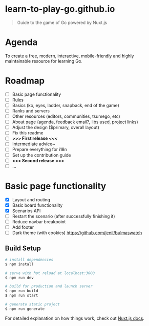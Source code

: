 # learn-to-play-go.github.io

> Guide to the game of Go powered by Nuxt.js

# Agenda

To create a free, modern, interactive, mobile-friendly and highly maintainable resource for learning Go.

# Roadmap

- [ ] Basic page functionality
- [ ] Rules
- [ ] Basics (ko, eyes, ladder, snapback, end of the game)
- [ ] Ranks and servers
- [ ] Other resources (editors, communities, tsumego, etc)
- [ ] About page (agenda, feedback email?, libs used, project links)
- [ ] Adjust the design ($primary, overall layout)
- [ ] Fix this readme
- [ ] **>>> First release <<<**
- [ ] Intermediate advice~
- [ ] Prepare everything for i18n
- [ ] Set up the contribution guide
- [ ] **>>> Second release <<<**
- [ ] ...

# Basic page functionality 

- [x] Layout and routing
- [x] Basic board functionality
- [x] Scenarios API
- [ ] Restart the scenario (after successfully finishing it)
- [ ] Reduce navbar breakpoint
- [ ] Add footer
- [ ] Dark theme (with cookies) https://github.com/jenil/bulmaswatch

## Build Setup

``` bash
# install dependencies
$ npm install

# serve with hot reload at localhost:3000
$ npm run dev

# build for production and launch server
$ npm run build
$ npm run start

# generate static project
$ npm run generate
```

For detailed explanation on how things work, check out [Nuxt.js docs](https://nuxtjs.org).
